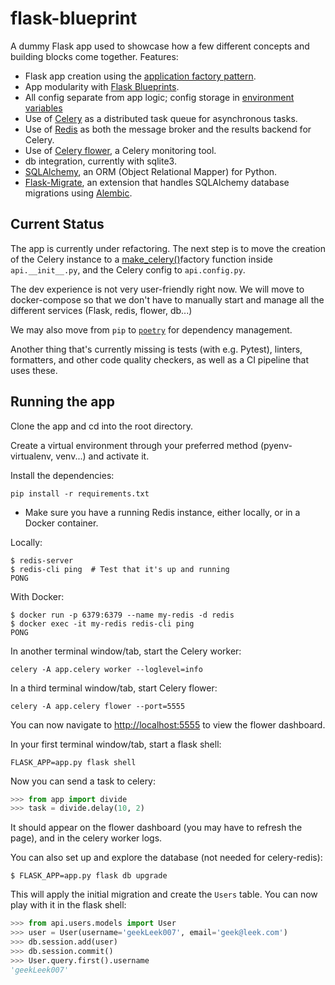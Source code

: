 flask-blueprint
===============

A dummy Flask app used to showcase how a few different concepts and building blocks come together. Features:

* Flask app creation using the [application factory pattern](https://flask.palletsprojects.com/en/2.2.x/patterns/appfactories/).
* App modularity with [Flask Blueprints](https://flask.palletsprojects.com/en/2.2.x/blueprints/).
* All config separate from app logic; config storage in [environment variables](https://12factor.net/config)
* Use of [Celery](https://docs.celeryq.dev/en/stable/) as a distributed task queue for asynchronous tasks.
* Use of [Redis](https://docs.celeryq.dev/en/stable/getting-started/backends-and-brokers/redis.html) as both the message broker and the results backend for Celery.
* Use of [Celery flower](https://flower.readthedocs.io/en/latest/), a Celery monitoring tool.
* db integration, currently with sqlite3.
* [SQLAlchemy](https://www.sqlalchemy.org/), an ORM (Object Relational Mapper) for Python.
* [Flask-Migrate](https://github.com/miguelgrinberg/Flask-Migrate/blob/main/README.md), an extension that handles SQLAlchemy database migrations using [Alembic](https://alembic.sqlalchemy.org/en/latest/).

Current Status
--------------

The app is currently under refactoring. The next step is to move the creation of the Celery instance to a [make_celery()](https://flask.palletsprojects.com/en/2.2.x/patterns/celery/)factory function inside `api.__init__.py`, and the Celery config to `api.config.py`.

The dev experience is not very user-friendly right now.
We will move to docker-compose so that we don't have to manually start and manage all the different services (Flask, redis, flower, db...)

We may also move from `pip` to [`poetry`](https://python-poetry.org/docs/) for dependency management.

Another thing that's currently missing is tests (with e.g. Pytest), linters, formatters, and other code quality checkers, as well as a CI pipeline that uses these.

Running the app
---------------

Clone the app and cd into the root directory.

Create a virtual environment through your preferred method (pyenv-virtualenv, venv...) and activate it.

Install the dependencies:

    pip install -r requirements.txt

* Make sure you have a running Redis instance, either locally, or in a Docker container.

Locally:

    $ redis-server
    $ redis-cli ping  # Test that it's up and running
    PONG

With Docker:

    $ docker run -p 6379:6379 --name my-redis -d redis
    $ docker exec -it my-redis redis-cli ping
    PONG

In another terminal window/tab, start the Celery worker:

    celery -A app.celery worker --loglevel=info

In a third terminal window/tab, start Celery flower:

    celery -A app.celery flower --port=5555

You can now navigate to <http://localhost:5555> to view the flower dashboard.

In your first terminal window/tab, start a flask shell:

    FLASK_APP=app.py flask shell

Now you can send a task to celery:

```python
>>> from app import divide
>>> task = divide.delay(10, 2)
```

It should appear on the flower dashboard (you may have to refresh the page), and in the celery worker logs.

You can also set up and explore the database (not needed for celery-redis):

    $ FLASK_APP=app.py flask db upgrade

This will apply the initial migration and create the `Users` table. You can now play with it in the flask shell:

```python
>>> from api.users.models import User
>>> user = User(username='geekLeek007', email='geek@leek.com')
>>> db.session.add(user)
>>> db.session.commit()
>>> User.query.first().username
'geekLeek007'
```